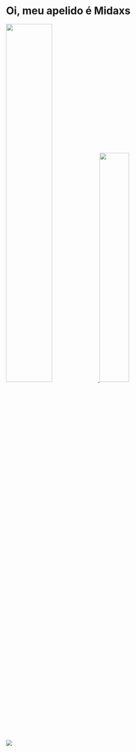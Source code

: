 # Oi, meu apelido é Midaxs
<div>
    <a href="https://www.linkedin.com/in/ildson-júnior-378b96308/">
        <img width="50%" src="https://github-readme-stats.vercel.app/api?username=Midax&show_icons=true&theme=dracula&include_all_commits=true&count_private=true"/> 
        <img width="40%" src="https://github-readme-stats.vercel.app/api/top-langs/?username=Midaxs&layout=compact&langs_count=16&theme=dracula"/>
    </a>
</div>
<div> 
  <a href="https://www.linkedin.com/in/ildson-júnior-378b96308/" target="_blank"><img src="https://img.shields.io/badge/-LinkedIn-%230077B5?style=for-the-badge&logo=linkedin&logoColor=white" target="_blank"></a> 
  
</div>
